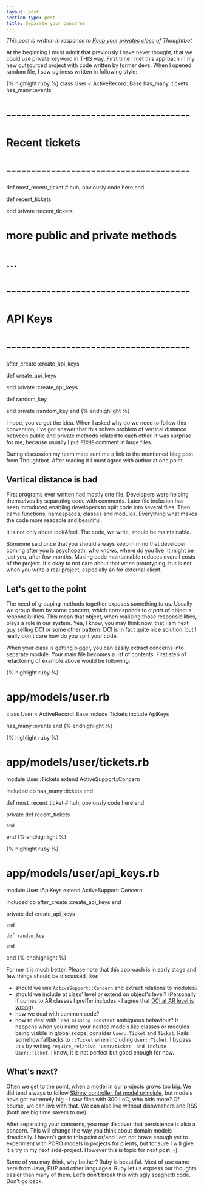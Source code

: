 ```yaml
---
layout: post
section-type: post
title: Separate your concerns
---
```


*This post is written in response to [Keep your privates close](http://robots.thoughtbot.com/post/1986730994/keep-your-privates-close) of Thoughtbot*

At the beginning I must admit that previously I have never thought, that we
could use private keyword in THIS way. First time I met this approach
in my new outsourced project with code written by former devs. When I opened
random file, I saw ugliness written in following style:

{% highlight ruby %}
class User < ActiveRecord::Base
  has_many :tickets
  has_many :events

  # -------------------------------------
  # Recent tickets
  # -------------------------------------
  def most_recent_ticket
    # huh, obviously code here
  end

  def recent_tickets

  end
  private :recent_tickets

  # more public and private methods
  # …

  # -------------------------------------
  # API Keys
  # -------------------------------------
  after_create :create_api_keys

  def create_api_keys

  end
  private :create_api_keys

  def random_key

  end
  private :random_key
end
{% endhighlight %}

I hope, you've got the idea. When I asked why do we need to follow this convention,
I've got answer that this solves problem of vertical distance between public and
private methods related to each other. It was surprise for me, because usually I put
`FIXME` comment in large files.

During discussion my team mate sent me a link to the mentioned blog post from
Thoughtbot. After reading it I must agree with author at one point.

## Vertical distance is bad

First programs ever written had mostly one file. Developers were helping themselves
by separating code with comments. Later file inclusion has been introduced enabling
developers to split code into several files. Then came functions, namespaces, classes
and modules. Everything what makes the code more readable and beautiful.

It is not only about look&feel. The code, we write, should be maintainable.

Someone said once that you should always keep in mind that developer
coming after you is psychopath, who knows, where do you live. It might be just you,
after few months. Making code maintainable reduces overall costs of the project. It's okay to not
care about that when prototyping, but is not when you write a real project,
especially an for external client.

## Let's get to the point

The need of grouping methods together exposes something to us. Usually we group them by some concern,
which corresponds to *a part* of object's responsibilities.
This mean that object, when realizing those responsibilities, plays a role in our system. Yea, I know, you may think now, that I am next guy selling [DCI](http://en.wikipedia.org/wiki/Data,_Context,_and_Interaction) or some other pattern. DCI is in fact quite nice solution, but I really don't care how do you split your code.

When your class is getting bigger, you can easily extract concerns into separate module. Your main file becomes a list of contents. First step of refactoring of example above would be following:

{% highlight ruby %}
# app/models/user.rb
class User < ActiveRecord::Base
  include Tickets
  include ApiKeys

  has_many :events
end
{% endhighlight %}

{% highlight ruby %}
# app/models/user/tickets.rb
module User::Tickets
  extend ActiveSupport::Concern

  included do
    has_many :tickets
  end

  def most_recent_ticket
    # huh, obviously code here
  end

  private
    def recent_tickets

    end
end
{% endhighlight %}

{% highlight ruby %}
# app/models/user/api_keys.rb
module User::ApiKeys
  extend ActiveSupport::Concern

  included do
    after_create :create_api_keys
  end

  private
    def create_api_keys

    end

    def random_key

    end
end
{% endhighlight %}

For me it is much better. Please note that this approach is in early stage and few things should be discussed, like:
* should we use `ActiveSupport::Concern` and extract relations to modules?
* should we include at class' level or extend on object's level? (Personally if comes
  to AR classes I preffer includes - I agree that [DCI at AR level is wrong](http://andrzejonsoftware.blogspot.com/2012/01/dci-and-rails-lessons-learnt.html))
* how we deal with common code?
* how to deal with `load_missing_constant` ambiguous behaviour?
  It happens when you name your nested models like classes or modules being visible in global scope, consider `User::Ticket` and `Ticket`. Rails somehow fallbacks to `::Ticket` when including `User::Ticket`. I bypass this by writing `require_relative 'user/ticket' and include User::Ticket`. I know, it is not perfect but good enough for now.


## What's next?

Often we get to the point, when a model in our projects grows too big. We did tend always to follow [Skinny controller, fat model principle](http://weblog.jamisbuck.org/2006/10/18/skinny-controller-fat-model), but models have got extremely big - I saw files with 300 LoC, who bids more? Of course, we can live with that. We can also live without dishwashers and RSS (both are big time savers to me).

After separating your concerns, you may discover that persistence is also a concern. This will change the way you think about domain models drastically. I haven't get to this point or/and I am not brave enough yet to experiment with PORO models in projects for clients, but for sure I will give it a try in my next side-project. However this is topic for next post ;-).

Some of you may think, why bother? Ruby is beautiful. Most of use came here from Java, PHP and other languages. Ruby let us express our thoughts easier than many of them. Let's don't break this with ugly spaghetti code. Don't go back.
